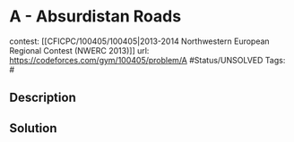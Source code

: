 # A - Absurdistan Roads

contest: [[CFICPC/100405/100405|2013-2014 Northwestern European Regional Contest (NWERC 2013)]]
url: https://codeforces.com/gym/100405/problem/A
#Status/UNSOLVED
Tags: #

## Description

## Solution

